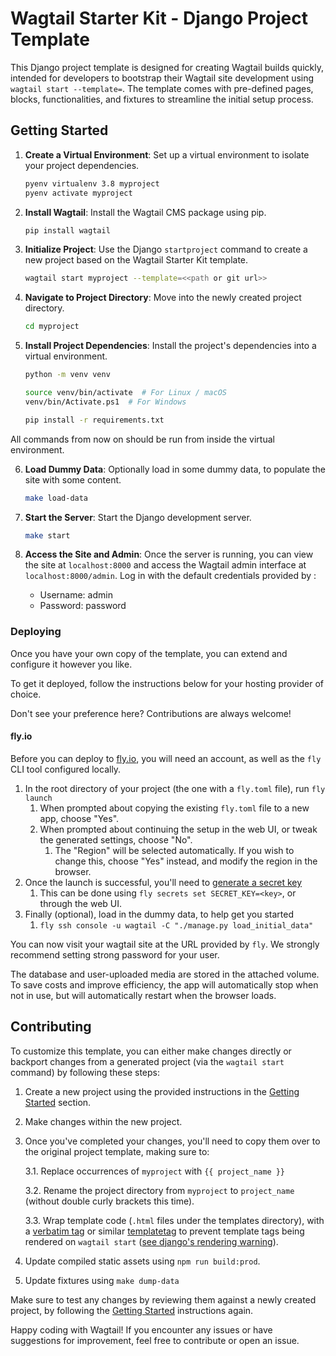 # Wagtail Starter Kit - Django Project Template

This Django project template is designed for creating Wagtail builds quickly, intended for developers to bootstrap their Wagtail site development using `wagtail start --template=`. The template comes with pre-defined pages, blocks, functionalities, and fixtures to streamline the initial setup process.

## Getting Started

1. **Create a Virtual Environment**: Set up a virtual environment to isolate your project dependencies.

    ```bash
    pyenv virtualenv 3.8 myproject
    pyenv activate myproject
    ```

2. **Install Wagtail**: Install the Wagtail CMS package using pip.

    ```bash
    pip install wagtail
    ```

3. **Initialize Project**: Use the Django `startproject` command to create a new project based on the Wagtail Starter Kit template.

    ```bash
    wagtail start myproject --template=<<path or git url>>
    ```

4. **Navigate to Project Directory**: Move into the newly created project directory.

    ```bash
    cd myproject
    ```

5. **Install Project Dependencies**: Install the project's dependencies into a virtual environment.

    ```bash
    python -m venv venv

    source venv/bin/activate  # For Linux / macOS
    venv/bin/Activate.ps1  # For Windows

    pip install -r requirements.txt
    ```

All commands from now on should be run from inside the virtual environment.

6. **Load Dummy Data**: Optionally load in some dummy data, to populate the site with some content.

    ```bash
    make load-data
    ```

7. **Start the Server**: Start the Django development server.

    ```bash
    make start
    ```

8. **Access the Site and Admin**: Once the server is running, you can view the site at `localhost:8000` and access the Wagtail admin interface at `localhost:8000/admin`. Log in with the default credentials provided by :

    - Username: admin
    - Password: password

### Deploying

Once you have your own copy of the template, you can extend and configure it however you like.

To get it deployed, follow the instructions below for your hosting provider of choice.

Don't see your preference here? Contributions are always welcome!

#### fly.io

Before you can deploy to [fly.io](https://fly.io/), you will need an account, as well as the `fly` CLI tool configured locally.

1. In the root directory of your project (the one with a `fly.toml` file), run `fly launch`
   1. When prompted about copying the existing `fly.toml` file to a new app, choose "Yes".
   2. When prompted about continuing the setup in the web UI, or tweak the generated settings, choose "No".
      1. The "Region" will be selected automatically. If you wish to change this, choose "Yes" instead, and modify the region in the browser.
2. Once the launch is successful, you'll need to [generate a secret key](https://realorangeone.github.io/django-secret-key-generator/)
   1. This can be done using `fly secrets set SECRET_KEY=<key>`, or through the web UI.
3. Finally (optional), load in the dummy data, to help get you started
   1. `fly ssh console -u wagtail -C "./manage.py load_initial_data"`

You can now visit your wagtail site at the URL provided by `fly`. We strongly recommend setting strong password for your user.

The database and user-uploaded media are stored in the attached volume. To save costs and improve efficiency, the app will automatically stop when not in use, but will automatically restart when the browser loads.

## Contributing

To customize this template, you can either make changes directly or backport changes from a generated project (via the `wagtail start` command) by following these steps:

1. Create a new project using the provided instructions in the [Getting Started](#getting-started) section.
2. Make changes within the new project.
3. Once you've completed your changes, you'll need to copy them over to the original project template, making sure to:

    3.1. Replace occurrences of `myproject` with `{{ project_name }}`

    3.2. Rename the project directory from `myproject` to `project_name` (without double curly brackets this time).

    3.3. Wrap template code (`.html` files under the templates directory), with a [verbatim tag](https://docs.djangoproject.com/en/5.0/ref/templates/builtins/#std-templatetag-verbatim) or similar [templatetag](https://docs.djangoproject.com/en/5.0/ref/templates/builtins/#templatetag) to prevent template tags being rendered on `wagtail start` ([see django's rendering warning](https://docs.djangoproject.com/en/5.0/ref/django-admin/#render-warning)).
5. Update compiled static assets using `npm run build:prod`.
6. Update fixtures using `make dump-data`

Make sure to test any changes by reviewing them against a newly created project, by following the [Getting Started](#getting-started) instructions again.


Happy coding with Wagtail! If you encounter any issues or have suggestions for improvement, feel free to contribute or open an issue.
